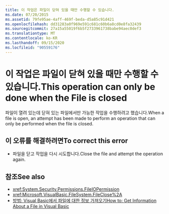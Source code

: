 ```yaml
---
title: 이 작업은 파일이 닫혀 있을 때만 수행할 수 있습니다.
ms.date: 07/20/2015
ms.assetid: 79fe95ae-4aff-469f-beda-d5a85c91d421
ms.openlocfilehash: dd31283a0f969e591c681c60b6a8cd0e8fa32439
ms.sourcegitcommit: 27a15a55019f6b5f2733961738babe94aec0def3
ms.translationtype: MT
ms.contentlocale: ko-KR
ms.lasthandoff: 09/15/2020
ms.locfileid: "90559176"
---
```

# <a name="this-operation-can-only-be-done-when-the-file-is-closed"></a><span data-ttu-id="124ac-102">이 작업은 파일이 닫혀 있을 때만 수행할 수 있습니다.</span><span class="sxs-lookup"><span data-stu-id="124ac-102">This operation can only be done when the File is closed</span></span>
<span data-ttu-id="124ac-103">파일이 열려 있는데 닫혀 있는 파일에서만 가능한 작업을 수행하려고 했습니다.</span><span class="sxs-lookup"><span data-stu-id="124ac-103">When a file is open, an attempt has been made to perform an operation that can only be performed when the file is closed.</span></span>  
  
## <a name="to-correct-this-error"></a><span data-ttu-id="124ac-104">이 오류를 해결하려면</span><span class="sxs-lookup"><span data-stu-id="124ac-104">To correct this error</span></span>  
  
- <span data-ttu-id="124ac-105">파일을 닫고 작업을 다시 시도합니다.</span><span class="sxs-lookup"><span data-stu-id="124ac-105">Close the file and attempt the operation again.</span></span>  
  
## <a name="see-also"></a><span data-ttu-id="124ac-106">참조</span><span class="sxs-lookup"><span data-stu-id="124ac-106">See also</span></span>

- <xref:System.Security.Permissions.FileIOPermission>
- <xref:Microsoft.VisualBasic.FileSystem.FileClose%2A>
- <span data-ttu-id="124ac-107">[방법: Visual Basic에서 파일에 대한 정보 가져오기](/previous-versions/visualstudio/visual-studio-2010/abtzf6f7(v=vs.100))</span><span class="sxs-lookup"><span data-stu-id="124ac-107">[How to: Get Information About a File in Visual Basic](/previous-versions/visualstudio/visual-studio-2010/abtzf6f7(v=vs.100))</span></span>
